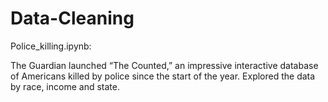 # Data-Cleaning

Police_killing.ipynb:

The Guardian launched “The Counted,” an impressive interactive database of Americans killed by police since the start of the year. Explored the data by race, income and state.

